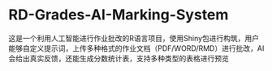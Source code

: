 # RD-Grades-AI-Marking-System
这是一个利用人工智能进行作业批改的R语言项目，使用Shiny包进行构筑，用户能够自定义提示词，上传多种格式的作业文档（PDF/WORD/RMD）进行批改，AI会给出真实反馈，还能生成分数统计表，支持多种类型的表格进行预览
